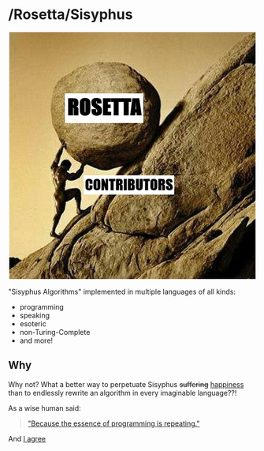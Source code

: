 # /Rosetta/Sisyphus
<div align=center>
<img alt='Contributors portrayed as Sisyphus, pushing a "Rosetta" boulder' src=res/icon.jpg>
</div>

"Sisyphus Algorithms" implemented in multiple languages of all kinds:
- programming
- speaking
- esoteric
- non-Turing-Complete
- and more!

## Why
Why not? What a better way to perpetuate Sisyphus ~~suffering~~ [happiness](https://en.wikipedia.org/wiki/The_Myth_of_Sisyphus#Chapter_4:_The_Myth_of_Sisyphus) than to endlessly rewrite an algorithm in every imaginable language??!

As a wise human said:
> ["Because the essence of programming is repeating."](https://github.com/mame/quine-relay/issues/11#issuecomment-458254010)

And [I agree](https://gist.github.com/Rudxain/74abd2b6febe062cd9fdbb5fea563609)
